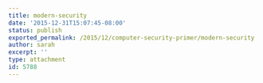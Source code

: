 ```yaml
---
title: modern-security
date: '2015-12-31T15:07:45-08:00'
status: publish
exported_permalink: /2015/12/computer-security-primer/modern-security
author: sarah
excerpt: ''
type: attachment
id: 5788
---
```

<!DOCTYPE html PUBLIC "-//W3C//DTD HTML 4.0 Transitional//EN" "http://www.w3.org/TR/REC-html40/loose.dtd">
<?xml encoding="UTF-8">
